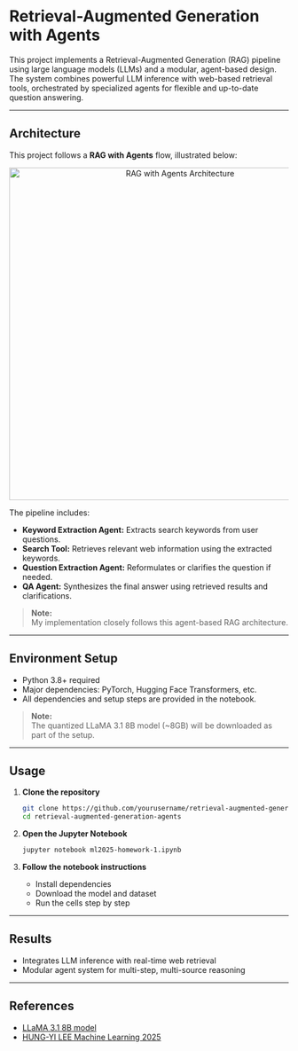 # Retrieval-Augmented Generation with Agents

This project implements a Retrieval-Augmented Generation (RAG) pipeline using large language models (LLMs) and a modular, agent-based design. The system combines powerful LLM inference with web-based retrieval tools, orchestrated by specialized agents for flexible and up-to-date question answering.

---

## Architecture

This project follows a **RAG with Agents** flow, illustrated below:

<p align="center">
  <img src="ML1/images/Screenshot 2025-07-06 at 2.19.23 PM.png" alt="RAG with Agents Architecture" width="600"/>
</p>

The pipeline includes:
- **Keyword Extraction Agent:** Extracts search keywords from user questions.
- **Search Tool:** Retrieves relevant web information using the extracted keywords.
- **Question Extraction Agent:** Reformulates or clarifies the question if needed.
- **QA Agent:** Synthesizes the final answer using retrieved results and clarifications.

> **Note:**  
> My implementation closely follows this agent-based RAG architecture.

---

## Environment Setup

- Python 3.8+ required
- Major dependencies: PyTorch, Hugging Face Transformers, etc.
- All dependencies and setup steps are provided in the notebook.

> **Note:**  
> The quantized LLaMA 3.1 8B model (~8GB) will be downloaded as part of the setup.

---

## Usage

1. **Clone the repository**
    ```bash
    git clone https://github.com/yourusername/retrieval-augmented-generation-agents.git
    cd retrieval-augmented-generation-agents
    ```

2. **Open the Jupyter Notebook**
    ```bash
    jupyter notebook ml2025-homework-1.ipynb
    ```

3. **Follow the notebook instructions**  
   - Install dependencies  
   - Download the model and dataset  
   - Run the cells step by step

---

## Results

- Integrates LLM inference with real-time web retrieval
- Modular agent system for multi-step, multi-source reasoning

---

## References

- [LLaMA 3.1 8B model](https://github.com/meta-llama/llama)
- [HUNG-YI LEE Machine Learning 2025](https://speech.ee.ntu.edu.tw/~hylee/ml/2025-spring.php)


